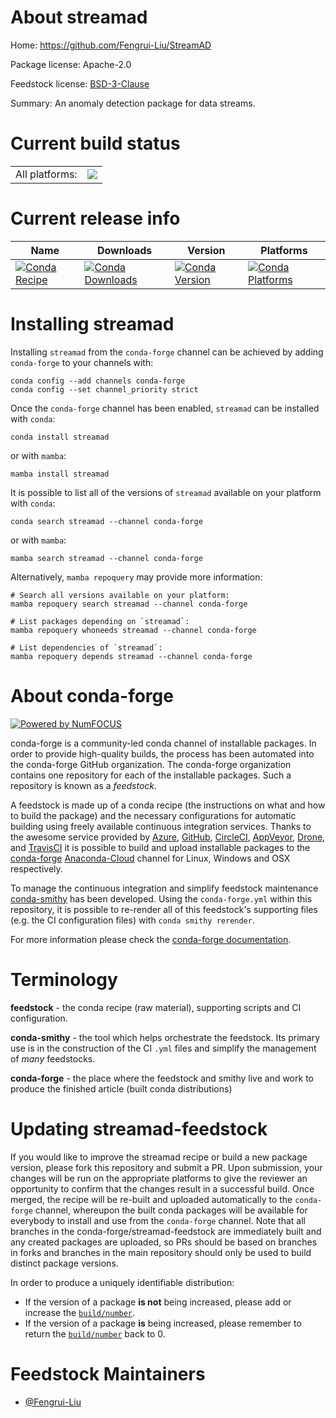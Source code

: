 About streamad
==============

Home: https://github.com/Fengrui-Liu/StreamAD

Package license: Apache-2.0

Feedstock license: [BSD-3-Clause](https://github.com/conda-forge/streamad-feedstock/blob/main/LICENSE.txt)

Summary: An anomaly detection package for data streams.

Current build status
====================


<table><tr><td>All platforms:</td>
    <td>
      <a href="https://dev.azure.com/conda-forge/feedstock-builds/_build/latest?definitionId=16186&branchName=main">
        <img src="https://dev.azure.com/conda-forge/feedstock-builds/_apis/build/status/streamad-feedstock?branchName=main">
      </a>
    </td>
  </tr>
</table>

Current release info
====================

| Name | Downloads | Version | Platforms |
| --- | --- | --- | --- |
| [![Conda Recipe](https://img.shields.io/badge/recipe-streamad-green.svg)](https://anaconda.org/conda-forge/streamad) | [![Conda Downloads](https://img.shields.io/conda/dn/conda-forge/streamad.svg)](https://anaconda.org/conda-forge/streamad) | [![Conda Version](https://img.shields.io/conda/vn/conda-forge/streamad.svg)](https://anaconda.org/conda-forge/streamad) | [![Conda Platforms](https://img.shields.io/conda/pn/conda-forge/streamad.svg)](https://anaconda.org/conda-forge/streamad) |

Installing streamad
===================

Installing `streamad` from the `conda-forge` channel can be achieved by adding `conda-forge` to your channels with:

```
conda config --add channels conda-forge
conda config --set channel_priority strict
```

Once the `conda-forge` channel has been enabled, `streamad` can be installed with `conda`:

```
conda install streamad
```

or with `mamba`:

```
mamba install streamad
```

It is possible to list all of the versions of `streamad` available on your platform with `conda`:

```
conda search streamad --channel conda-forge
```

or with `mamba`:

```
mamba search streamad --channel conda-forge
```

Alternatively, `mamba repoquery` may provide more information:

```
# Search all versions available on your platform:
mamba repoquery search streamad --channel conda-forge

# List packages depending on `streamad`:
mamba repoquery whoneeds streamad --channel conda-forge

# List dependencies of `streamad`:
mamba repoquery depends streamad --channel conda-forge
```


About conda-forge
=================

[![Powered by
NumFOCUS](https://img.shields.io/badge/powered%20by-NumFOCUS-orange.svg?style=flat&colorA=E1523D&colorB=007D8A)](https://numfocus.org)

conda-forge is a community-led conda channel of installable packages.
In order to provide high-quality builds, the process has been automated into the
conda-forge GitHub organization. The conda-forge organization contains one repository
for each of the installable packages. Such a repository is known as a *feedstock*.

A feedstock is made up of a conda recipe (the instructions on what and how to build
the package) and the necessary configurations for automatic building using freely
available continuous integration services. Thanks to the awesome service provided by
[Azure](https://azure.microsoft.com/en-us/services/devops/), [GitHub](https://github.com/),
[CircleCI](https://circleci.com/), [AppVeyor](https://www.appveyor.com/),
[Drone](https://cloud.drone.io/welcome), and [TravisCI](https://travis-ci.com/)
it is possible to build and upload installable packages to the
[conda-forge](https://anaconda.org/conda-forge) [Anaconda-Cloud](https://anaconda.org/)
channel for Linux, Windows and OSX respectively.

To manage the continuous integration and simplify feedstock maintenance
[conda-smithy](https://github.com/conda-forge/conda-smithy) has been developed.
Using the ``conda-forge.yml`` within this repository, it is possible to re-render all of
this feedstock's supporting files (e.g. the CI configuration files) with ``conda smithy rerender``.

For more information please check the [conda-forge documentation](https://conda-forge.org/docs/).

Terminology
===========

**feedstock** - the conda recipe (raw material), supporting scripts and CI configuration.

**conda-smithy** - the tool which helps orchestrate the feedstock.
                   Its primary use is in the construction of the CI ``.yml`` files
                   and simplify the management of *many* feedstocks.

**conda-forge** - the place where the feedstock and smithy live and work to
                  produce the finished article (built conda distributions)


Updating streamad-feedstock
===========================

If you would like to improve the streamad recipe or build a new
package version, please fork this repository and submit a PR. Upon submission,
your changes will be run on the appropriate platforms to give the reviewer an
opportunity to confirm that the changes result in a successful build. Once
merged, the recipe will be re-built and uploaded automatically to the
`conda-forge` channel, whereupon the built conda packages will be available for
everybody to install and use from the `conda-forge` channel.
Note that all branches in the conda-forge/streamad-feedstock are
immediately built and any created packages are uploaded, so PRs should be based
on branches in forks and branches in the main repository should only be used to
build distinct package versions.

In order to produce a uniquely identifiable distribution:
 * If the version of a package **is not** being increased, please add or increase
   the [``build/number``](https://docs.conda.io/projects/conda-build/en/latest/resources/define-metadata.html#build-number-and-string).
 * If the version of a package **is** being increased, please remember to return
   the [``build/number``](https://docs.conda.io/projects/conda-build/en/latest/resources/define-metadata.html#build-number-and-string)
   back to 0.

Feedstock Maintainers
=====================

* [@Fengrui-Liu](https://github.com/Fengrui-Liu/)

